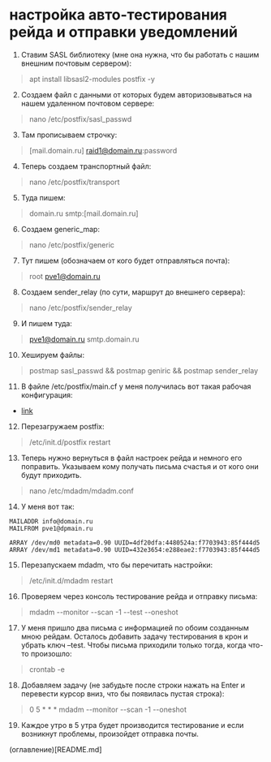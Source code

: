 # настройка авто-тестирования рейда и отправки уведомлений

1. Ставим SASL библиотеку (мне она нужна, что бы работать с нашим внешним почтовым сервером):
  > apt install libsasl2-modules postfix -y

2. Создаем файл с данными от которых будем авторизовываться на нашем удаленном почтовом сервере:
  > nano /etc/postfix/sasl_passwd

3. Там прописываем строчку:
  > [mail.domain.ru] raid1@domain.ru:password

4. Теперь создаем транспортный файл:
  > nano /etc/postfix/transport

5. Туда пишем:
  > domain.ru smtp:[mail.domain.ru]

6. Создаем generic_map:
  > nano /etc/postfix/generic

7. Тут пишем (обозначаем от кого будет отправляться почта):
  > root pve1@domain.ru

8. Создаем sender_relay (по сути, маршрут до внешнего сервера):
  > nano /etc/postfix/sender_relay

9. И пишем туда:
  > pve1@domain.ru smtp.domain.ru

10. Хешируем файлы:
  > postmap sasl_passwd && postmap geniric && postmap sender_relay

11. В файле /etc/postfix/main.cf у меня получилась вот такая рабочая конфигурация:
  - [link](postfix.conf)

12. Перезагружаем postfix:
  > /etc/init.d/postfix restart

13. Теперь нужно вернуться в файл настроек рейда и немного его поправить. Указываем кому получать письма счастья и от кого они будут приходить.
  > nano /etc/mdadm/mdadm.conf

14. У меня вот так:
```
MAILADDR info@domain.ru
MAILFROM pve1@dpmain.ru

ARRAY /dev/md0 metadata=0.90 UUID=4df20dfa:4480524a:f7703943:85f444d5
ARRAY /dev/md1 metadata=0.90 UUID=432e3654:e288eae2:f7703943:85f444d5
```
15. Перезапускаем mdadm, что бы перечитать настройки:
  > /etc/init.d/mdadm restart

16. Проверяем через консоль тестирование рейда и отправку письма:
  > mdadm --monitor --scan -1 --test --oneshot

17. У меня пришло два письма с информацией по обоим созданным мною рейдам. Осталось добавить задачу тестирования в крон и убрать ключ –test. Чтобы письма приходили только тогда, когда что-то произошло:
  > crontab -e

18. Добавляем задачу (не забудьте после строки нажать на Enter и перевести курсор вниз, что бы появилась пустая строка):
  > 0 5 * * * mdadm --monitor --scan -1 --oneshot

19. Каждое утро в 5 утра будет производится тестирование и если возникнут проблемы, произойдет отправка почты.

(оглавление)[README.md]
